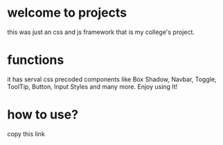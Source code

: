# welcome to projects
this was just an css and js framework that is my college's project.

# functions
it has serval css precoded components like Box Shadow, Navbar, Toggle, ToolTip, Button, Input Styles and many more.
Enjoy using It!

# how to use?
copy this link <style rel="stylesheet" href="https://cdn.jsdelivr.net/gh/rahulblob/projects/framework/style.css"> and paste it in your HTML template.

# Documentation
there are 11 types of box-shadows you can youe it by using class name of "box-shadow" to change the types use "box-shadow-1" change the "1" to any number between "11"
